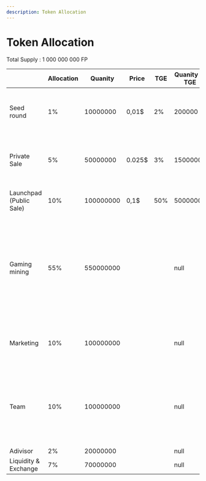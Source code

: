 ```yaml
---
description: Token Allocation
---
```


# Token Allocation

Total Supply : 1 000 000 000 FP

<table><thead><tr><th></th><th>Allocation</th><th data-type="number">Quanity</th><th>Price</th><th>TGE</th><th data-type="number">Quanity at TGE</th><th>Vesting</th></tr></thead><tbody><tr><td>Seed round</td><td>1%</td><td>10000000</td><td>0,01$</td><td>2%</td><td>200000</td><td>2% release at TGE, linear vesting in 24 month</td></tr><tr><td>Private Sale</td><td>5%</td><td>50000000</td><td>0.025$</td><td>3%</td><td>1500000</td><td>3% release at TGE, linear vesting in 24 month</td></tr><tr><td>Launchpad (Public Sale)</td><td>10%</td><td>100000000</td><td>0,1$</td><td>50%</td><td>50000000</td><td>50% at, linear vesting in 12 month</td></tr><tr><td>Gaming mining</td><td>55%</td><td>550000000</td><td></td><td></td><td>null</td><td>Generated per games, Maximum payout 5% at first month but this number will be decrease 50% each month</td></tr><tr><td>Marketing</td><td>10%</td><td>100000000</td><td></td><td></td><td>null</td><td>3% release at TGE, linear vesting in 24 month</td></tr><tr><td>Team</td><td>10%</td><td>100000000</td><td></td><td></td><td>null</td><td>Vesting in a 36 month, 12 months cliff. Linear unlock starting from the 2nd year.</td></tr><tr><td>Adivisor</td><td>2%</td><td>20000000</td><td></td><td></td><td>null</td><td></td></tr><tr><td>Liquidity &#x26; Exchange</td><td>7%</td><td>70000000</td><td></td><td></td><td>null</td><td></td></tr></tbody></table>
